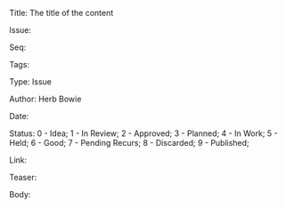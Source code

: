 Title:  The title of the content

Issue: 

Seq: 

Tags:    

Type:   Issue

Author: Herb Bowie

Date:   

Status: 0 - Idea; 1 - In Review; 2 - Approved; 3 - Planned; 4 - In Work; 5 - Held; 6 - Good; 7 - Pending Recurs; 8 - Discarded; 9 - Published;

Link:

Teaser: 

Body:    

